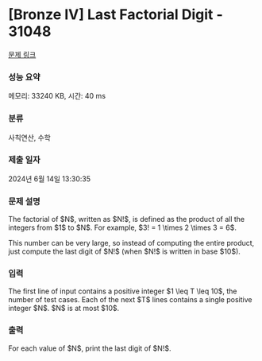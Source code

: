 # [Bronze IV] Last Factorial Digit - 31048 

[문제 링크](https://www.acmicpc.net/problem/31048) 

### 성능 요약

메모리: 33240 KB, 시간: 40 ms

### 분류

사칙연산, 수학

### 제출 일자

2024년 6월 14일 13:30:35

### 문제 설명

<p>The factorial of $N$, written as $N!$, is defined as the product of all the integers from $1$ to $N$. For example, $3! = 1 \times 2 \times 3 = 6$.</p>

<p>This number can be very large, so instead of computing the entire product, just compute the last digit of $N!$ (when $N!$ is written in base $10$).</p>

### 입력 

 <p>The first line of input contains a positive integer $1 \leq T \leq 10$, the number of test cases. Each of the next $T$ lines contains a single positive integer $N$. $N$ is at most $10$.</p>

### 출력 

 <p>For each value of $N$, print the last digit of $N!$.</p>

